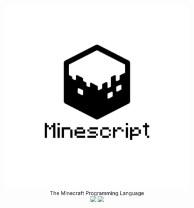 <p align="center">
  <img src="https://github.com/Holiaaa/MPL/blob/main/logo/logo_500x500.png?raw=true" alt="Sublime's custom image"/>
  <br>
  The Minecraft Programming Language
  <br>
  <img src="https://img.shields.io/badge/Licence-MIT-blue">
  <img src="https://img.shields.io/badge/Made_in-Python-green">
</p>
